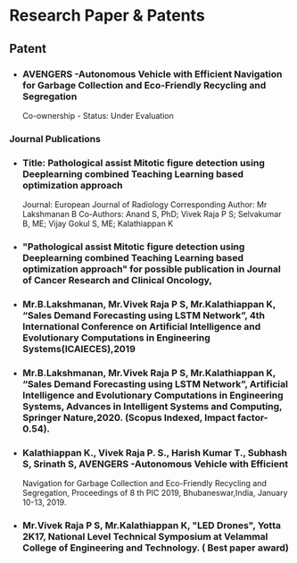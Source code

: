 # Research Paper & Patents

## Patent   
  - ### AVENGERS -Autonomous Vehicle with Efficient Navigation for Garbage Collection and Eco-Friendly Recycling and Segregation
    Co-ownership - Status: Under Evaluation

### Journal Publications 
  - ### Title: Pathological assist Mitotic figure detection using Deeplearning combined Teaching Learning based optimization approach
      Journal: European Journal of Radiology
      Corresponding Author: Mr Lakshmanan B
      Co-Authors: Anand S, PhD; Vivek Raja P S; Selvakumar B, ME; Vijay Gokul S, ME; Kalathiappan K
      
  - ### "Pathological assist Mitotic figure detection using Deeplearning combined Teaching Learning based optimization approach" for possible publication in Journal of Cancer Research and Clinical Oncology, 
  - ### Mr.B.Lakshmanan, Mr.Vivek Raja P S, Mr.Kalathiappan K, “Sales Demand Forecasting using LSTM Network”, 4th International Conference on Artificial Intelligence and Evolutionary Computations in Engineering Systems(ICAIECES),2019
  - ### Mr.B.Lakshmanan, Mr.Vivek Raja P S, Mr.Kalathiappan K, “Sales Demand Forecasting using LSTM Network”, Artificial Intelligence and Evolutionary Computations in Engineering Systems, Advances in Intelligent Systems and Computing, Springer Nature,2020. (Scopus Indexed, Impact factor-0.54).
  - ### Kalathiappan K., Vivek Raja P. S., Harish Kumar T., Subhash S, Srinath S, AVENGERS -Autonomous Vehicle with Efficient
      Navigation for Garbage Collection and Eco-Friendly Recycling and Segregation, Proceedings of 8 th PIC 2019, Bhubaneswar,India, January 10-13, 2019.
  - ### Mr.Vivek Raja P S, Mr.Kalathiappan K, &quot;LED Drones&quot;, Yotta 2K17, National Level Technical Symposium at Velammal College of Engineering and Technology. ( Best paper award)
